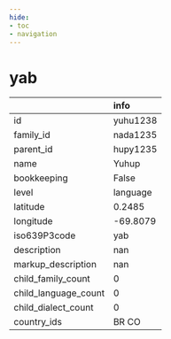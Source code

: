 ```yaml
---
hide:
- toc
- navigation
---
```

# yab
|                      | info     |
|:---------------------|:---------|
| id                   | yuhu1238 |
| family_id            | nada1235 |
| parent_id            | hupy1235 |
| name                 | Yuhup    |
| bookkeeping          | False    |
| level                | language |
| latitude             | 0.2485   |
| longitude            | -69.8079 |
| iso639P3code         | yab      |
| description          | nan      |
| markup_description   | nan      |
| child_family_count   | 0        |
| child_language_count | 0        |
| child_dialect_count  | 0        |
| country_ids          | BR CO    |